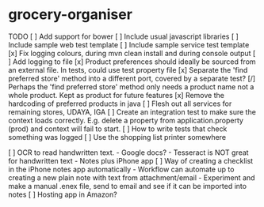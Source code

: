 # grocery-organiser

TODO
[ ] Add support for bower
[ ] Include usual javascript libraries
[ ] Include sample web test template
[ ] Include sample service test template
[x] Fix logging colours, during mvn clean install and during console output
[ ] Add logging to file
[x] Product preferences should ideally be sourced from an external file. In tests, could use test property file
[x] Separate the 'find preferred store' method into a different port, covered by a separate test?
[/] Perhaps the 'find preferred store' method only needs a product name not a whole product. Kept as product for future features
[x] Remove the hardcoding of preferred products in java
[ ] Flesh out all services for remaining stores, UDAYA, IGA
[ ] Create an integration test to make sure the context loads correctly. E.g. delete a property from application.property (prod) and context will fail to start.
[ ] How to write tests that check something was logged
[ ] Use the shopping list printer somewhere

[ ] OCR to read handwritten text.
    - Google docs?
    - Tesseract is NOT great for handwritten text
    - Notes plus iPhone app
[ ] Way of creating a checklist in the iPhone notes app automatically
    - Workflow can automate up to creating a new plain note with text from attachment/email
    - Experiment and make a manual .enex file, send to email and see if it can be imported into notes
[ ] Hosting app in Amazon?